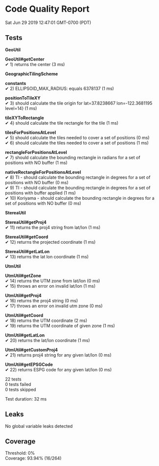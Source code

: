 # Code Quality Report  
Sat Jun 29 2019 12:47:01 GMT-0700 (PDT)  
  
## Tests
    
**GeoUtil**  
  
**GeoUtil#getCenter**  
✔ 1) returns the center (3 ms)  
  
**GeographicTilingScheme**  
  
**constants**  
✔ 2) ELLIPSOID_MAX_RADIUS: equals 6378137 (1 ms)  
  
**positionToTileXY**  
✔ 3) should calculate the tile origin for lat=37.8238667 lon=-122.3681195 level=14} (1 ms)  
  
**tileXYToRectangle**  
✔ 4) should calculate the tile rectangle for the tile (1 ms)  
  
**tilesForPositionsAtLevel**  
✔ 5) should calculate the tiles needed to cover a set of positions (0 ms)  
✔ 6) should calculate the tiles needed to cover a set of positions (1 ms)  
  
**rectangleForPositionsAtLevel**  
✔ 7) should calculate the bounding rectangle in radians for a set of positions with NO buffer (1 ms)  
  
**nativeRectangleForPositionsAtLevel**  
✔ 8) TI - should calculate the bounding rectangle in degrees for a set of positions with NO buffer (0 ms)  
✔ 9) TI - should calculate the bounding rectangle in degrees for a set of positions with buffer applied (1 ms)  
✔ 10) Koriyama - should calculate the bounding rectangle in degrees for a set of positions with NO buffer (0 ms)  
  
**StereaUtil**  
  
**StereaUtil#getProj4**  
✔ 11) returns the proj4 string from lat/lon (1 ms)  
  
**StereaUtil#getCoord**  
✔ 12) returns the projected coordinate (1 ms)  
  
**StereaUtil#getLatLon**  
✔ 13) returns the lat lon coordinate (1 ms)  
  
**UtmUtil**  
  
**UtmUtil#getZone**  
✔ 14) returns the UTM zone from lat/lon (0 ms)  
✔ 15) throws an error on invalid lat/lon (1 ms)  
  
**UtmUtil#getProj4**  
✔ 16) returns the proj4 string (0 ms)  
✔ 17) throws an error on invalid utm zone (0 ms)  
  
**UtmUtil#getCoord**  
✔ 18) returns the UTM coordinate (2 ms)  
✔ 19) returns the UTM coordinate of given zone (1 ms)  
  
**UtmUtil#getLatLon**  
✔ 20) returns the lat/lon coordinate (1 ms)  
  
**UtmUtil#getCustomProj4**  
✔ 21) returns proj4 string for any given lat/lon (0 ms)  
  
**UtmUtil#getEPSGCode**  
✔ 22) returns ESPG code for any given lat/lon (0 ms)  
  
  
22 tests  
0 tests failed  
0 tests skipped  
  
Test duration: 32 ms  
  
  
## Leaks  
No global variable leaks detected  
  
  
## Coverage  
Threshold: 0%  
Coverage: 93.94% (16/264)  
  
